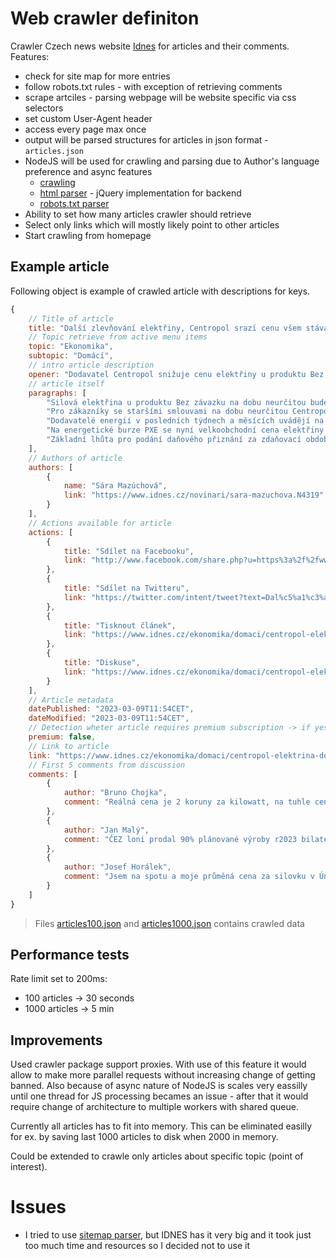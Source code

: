 # Web crawler definiton

Crawler Czech news website [Idnes](https://indes.cz) for articles and their comments. Features:

-   check for site map for more entries
-   follow robots.txt rules - with exception of retrieving comments
-   scrape artciles - parsing webpage will be website specific via css selectors
-   set custom User-Agent header
-   access every page max once
-   output will be parsed structures for articles in json format - `articles.json`
-   NodeJS will be used for crawling and parsing due to Author's language preference and async features
    -   [crawling](https://www.npmjs.com/package/crawler)
    -   [html parser](https://www.npmjs.com/package/cheerio) - jQuery implementation for backend
    -   [robots.txt parser](https://www.npmjs.com/package/robots-parser)
-   Ability to set how many articles crawler should retrieve
-   Select only links which will mostly likely point to other articles
-   Start crawling from homepage

## Example article

Following object is example of crawled article with descriptions for keys.

```js
{
    // Title of article
    title: "Další zlevňování elektřiny, Centropol srazí cenu všem stávajícím zákazníkům",
    // Topic retrieve from active menu items
    topic: "Ekonomika",
    subtopic: "Domácí",
    // intro article description
    opener: "Dodavatel Centropol snižuje cenu elektřiny u produktu Bez závazků na dobu neurčitou. Zlevnění je automatické, stávající zákazník pro to nemusí nic dělat. Oproti cenovému stropu, který na konci minulého roku stanovila vláda, domácnost ušetří 260 korun za megawatthodinu elektřiny.",
    // article itself
    paragraphs: [
        "Silová elektřina u produktu Bez závazku na dobu neurčitou bude od 17. dubna stát 4 740 korun za megawatthodinu (MWh) bez DPH. U produktu Bez závazku se stropem bude tato částka účinná již od 15. března. Zákazník, který elektřinou svítí, vaří a používá ji na běžné domácnosti, ušetří oproti stropu ročně zhruba tisíc korun.",
        "Pro zákazníky se staršími smlouvami na dobu neurčitou Centropol snižuje průměrnou cenu silové elektřiny na 4 950 korun za MWh bez DPH, přičemž jim zároveň nabídne přesmluvnění na produkt s lepší cenou.",
        "Dodavatelé energií v posledních týdnech a měsících uvádějí na trh nové a levnější ceníky každou chvíli. Vládní limit, nad který ceny nemohou jít, činí 5000 korun za MWh bez DPH, takže slevy se zatím pohybují ve stokorunách. Ještě v roce 2020 nabízeli dodavatelé dodávku elektřiny za méně než 2000 korun za megawatthodinu.",
        "Na energetické burze PXE se nyní velkoobchodní cena elektřiny pohybuje okolo 3300 korun za MWh, přičemž jde o dodávku v kalendářním roce 2024. Na nadcházející měsíc duben se elektřina obchoduje za 2500 korun. Dodavatelé nicméně elektřinu musí nakupovat pro své zákazníky průběžně, takže ji poptávali i v období minulého roku, kdy stála více než 10 tisíc korun.",
        "Základní lhůta pro podání daňového přiznání za zdaňovací období 2022 připadá letos na pondělí 3. dubna. Interaktivní daňové formuláře umí vypočítat daně za vás."
    ],
    // Authors of article
    authors: [
        {
            name: "Sára Mazúchová",
            link: "https://www.idnes.cz/novinari/sara-mazuchova.N4319"
        }
    ],
    // Actions available for article
    actions: [
        {
            title: "Sdílet na Facebooku",
            link: "http://www.facebook.com/share.php?u=https%3a%2f%2fwww.idnes.cz%2fekonomika%2fdomaci%2fcentropol-elektrina-dodavatel-cenik-pod-stropem.A230309_112810_ekonomika_maz%3futm_source%3dfacebook%26utm_medium%3dsharecd%26utm_campaign%3ddesktop"
        },
        {
            title: "Sdílet na Twitteru",
            link: "https://twitter.com/intent/tweet?text=Dal%c5%a1%c3%ad%20zlev%c5%88ov%c3%a1n%c3%ad%20elekt%c5%99iny,%20Centropol%20sraz%c3%ad%20cenu%20v%c5%a1em%20st%c3%a1vaj%c3%adc%c3%adm%20z%c3%a1kazn%c3%adk%c5%afm&related=iDNEScz&via=iDNEScz&url=https%3a%2f%2fwww.idnes.cz%2fekonomika%2fdomaci%2fcentropol-elektrina-dodavatel-cenik-pod-stropem.A230309_112810_ekonomika_maz%3futm_source%3dtwitter%26utm_medium%3dsharecd%26utm_campaign%3ddesktop"
        },
        {
            title: "Tisknout článek",
            link: "https://www.idnes.cz/ekonomika/domaci/centropol-elektrina-dodavatel-cenik-pod-stropem.A230309_112810_ekonomika_maz/tisk"
        },
        {
            title: "Diskuse",
            link: "https://www.idnes.cz/ekonomika/domaci/centropol-elektrina-dodavatel-cenik-pod-stropem.A230309_112810_ekonomika_maz/diskuse"
        }
    ],
    // Article metadata
    datePublished: "2023-03-09T11:54CET",
    dateModified: "2023-03-09T11:54CET",
    // Detection wheter article requires premium subscription -> if yes then part of article is hidden
    premium: false,
    // Link to article
    link: "https://www.idnes.cz/ekonomika/domaci/centropol-elektrina-dodavatel-cenik-pod-stropem.A230309_112810_ekonomika_maz",
    // First 5 comments from discussion
    comments: [
        {
            author: "Bruno Chojka",
            comment: "Reálná cena je 2 koruny za kilowatt, na tuhle cenu nikdo nemuze skocit"
        },
        {
            author: "Jan Malý",
            comment: "ČEZ loni prodal 90% plánované výroby r2023 bilaterálně za průměr 2700 Kč za mwh.....tak asi tak k těm cenám"
        },
        {
            author: "Josef Horálek",
            comment: "Jsem na spotu a moje průměná cena za silovku v Únoru 2023 bez DPH byla 2.90 Kč/Kwh."
        }
    ]
}
```

> Files [articles100.json](./results//articles100.json) and [articles1000.json](./results//articles1000.json) contains crawled data

## Performance tests

Rate limit set to 200ms:

-   100 articles -> 30 seconds
-   1000 articles -> 5 min

## Improvements

Used crawler package support proxies. With use of this feature it would allow to make more parallel requests without increasing change of getting banned. Also because of async nature of NodeJS is scales very eassilly until one thread for JS processing becames an issue - after that it would require change of architecture to multiple workers with shared queue.

Currently all articles has to fit into memory. This can be eliminated easilly for ex. by saving last 1000 articles to disk when 2000 in memory.

Could be extended to crawle only articles about specific topic (point of interest).

# Issues

-   I tried to use [sitemap parser](https://www.npmjs.com/package/sitemapper), but IDNES has it very big and it took just too much time and resources so I decided not to use it
